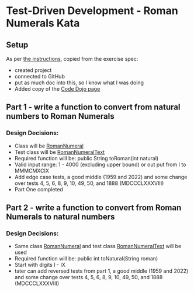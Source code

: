 # Test-Driven Development - Roman Numerals Kata

## Setup
As per [the instructions](src/docs/Exercise.md), copied from the exercise spec: 
* created project 
* connected to GitHub
* put as much doc into this, so I know what I was doing
* Added copy of the [Code Dojo page](src/docs/CodingDojo.md)

## Part 1 - write a function to convert from natural numbers to Roman Numerals

### Design Decisions:

* Class will be [RomanNumeral](src/main/java/RomanNumeral.java)
* Test class will be [RomanNumeralText](src/test/java/RomanNumeralTest.java)
* Required function will be: public String toRoman(int natural)
* Valid input range: 1 - 4000 (excluding upper bound) or out put from I to MMMCMXCIX
* Add edge case tests, a good middle (1959 and 2022) and some change over tests 4, 5, 6, 8, 9, 10, 49, 50, 
and 1888 (MDCCCLXXXVIII)
* Part One completed

## Part 2 - write a function to convert from Roman Numerals to natural numbers

### Design Decisions:

* Same class [RomanNumeral](src/main/java/RomanNumeral.java)
and test class [RomanNumeralText](src/test/java/RomanNumeralTest.java) will be used
* Required function will be: public int toNatural(String roman)
* Start with digits I - IX
* tater can add reversed tests from part 1, a good middle (1959 and 2022) and some change over tests 4, 5, 6, 8, 9, 10, 49, 50,
  and 1888 (MDCCCLXXXVIII)
